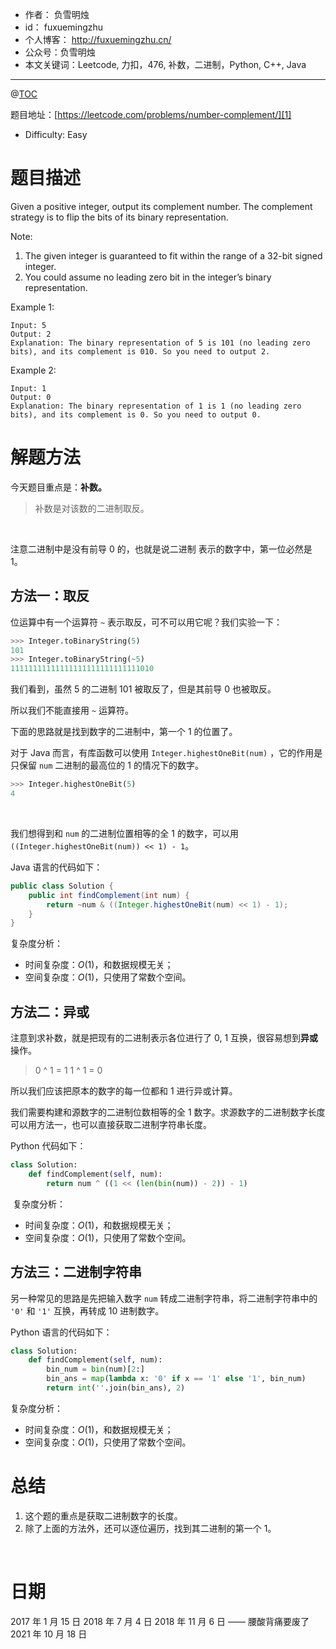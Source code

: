 - 作者： 负雪明烛
- id： fuxuemingzhu
- 个人博客： http://fuxuemingzhu.cn/
- 公众号：负雪明烛
- 本文关键词：Leetcode, 力扣，476, 补数，二进制，Python, C++, Java

---
@[TOC](目录)

题目地址：[https://leetcode.com/problems/number-complement/][1]

 - Difficulty: Easy

# 题目描述

Given a positive integer, output its complement number. The complement strategy is to flip the bits of its binary representation.

Note:

1. The given integer is guaranteed to fit within the range of a 32-bit signed integer.
2. You could assume no leading zero bit in the integer’s binary representation.

Example 1:

	Input: 5
	Output: 2
	Explanation: The binary representation of 5 is 101 (no leading zero bits), and its complement is 010. So you need to output 2.

Example 2:

	Input: 1
	Output: 0
	Explanation: The binary representation of 1 is 1 (no leading zero bits), and its complement is 0. So you need to output 0.
    
# 解题方法
今天题目重点是：**补数。**

> 补数是对该数的二进制取反。

​

注意二进制中是没有前导 0 的，也就是说二进制 表示的数字中，第一位必然是 1。


## 方法一：取反


位运算中有一个运算符 `~` 表示取反，可不可以用它呢？我们实验一下：
```python
>>> Integer.toBinaryString(5)
101
>>> Integer.toBinaryString(~5)
11111111111111111111111111111010
```
我们看到，虽然 5 的二进制 101 被取反了，但是其前导 0 也被取反。
​

所以我们不能直接用 `~` 运算符。
​

下面的思路就是找到数字的二进制中，第一个 1 的位置了。


对于 Java 而言，有库函数可以使用 `Integer.highestOneBit(num)` ，它的作用是只保留 `num` 二进制的最高位的 1 的情况下的数字。
​

```python
>>> Integer.highestOneBit(5)
4
```
​

我们想得到和 `num` 的二进制位置相等的全 1 的数字，可以用 `((Integer.highestOneBit(num)) << 1) - 1`。
​

Java 语言的代码如下：
​

```java
public class Solution {
    public int findComplement(int num) {
        return ~num & ((Integer.highestOneBit(num) << 1) - 1);
    }
}
```


复杂度分析：

- 时间复杂度：$O(1)$，和数据规模无关；
- 空间复杂度：$O(1)$，只使用了常数个空间。
## 方法二：异或


注意到求补数，就是把现有的二进制表示各位进行了 0, 1 互换，很容易想到**异或**操作。


> 0 ^ 1 = 1
> 1 ^ 1 = 0


所以我们应该把原本的数字的每一位都和 1 进行异或计算。


我们需要构建和源数字的二进制位数相等的全 1 数字。求源数字的二进制数字长度可以用方法一，也可以直接获取二进制字符串长度。
​

Python 代码如下：
​

```python
class Solution:
    def findComplement(self, num):
        return num ^ ((1 << (len(bin(num)) - 2)) - 1)
```
​
复杂度分析：
- 时间复杂度：$O(1)$，和数据规模无关；
- 空间复杂度：$O(1)$，只使用了常数个空间。



## 方法三：二进制字符串


另一种常见的思路是先把输入数字 `num` 转成二进制字符串，将二进制字符串中的 `'0'` 和 `'1'` 互换，再转成 10 进制数字。


Python 语言的代码如下：


```python
class Solution:
    def findComplement(self, num):
        bin_num = bin(num)[2:]
        bin_ans = map(lambda x: '0' if x == '1' else '1', bin_num)
        return int(''.join(bin_ans), 2)
```


复杂度分析：

- 时间复杂度：$O(1)$，和数据规模无关；
- 空间复杂度：$O(1)$，只使用了常数个空间。

# 总结


1. 这个题的重点是获取二进制数字的长度。
1. 除了上面的方法外，还可以逐位遍历，找到其二进制的第一个 1。

​
# 日期

2017 年 1 月 15 日 
2018 年 7 月 4 日 
2018 年 11 月 6 日 —— 腰酸背痛要废了
2021 年 10 月 18 日

  [1]: https://leetcode.com/problems/max-consecutive-ones/
